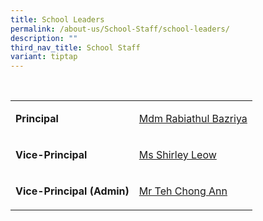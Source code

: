 ```yaml
---
title: School Leaders
permalink: /about-us/School-Staff/school-leaders/
description: ""
third_nav_title: School Staff
variant: tiptap
---
```

<p>
<br>
</p>
<table>
<tbody>
<tr>
<td rowspan="1" colspan="1">
<p><strong>Principal</strong>
</p>
</td>
<td rowspan="1" colspan="1">
<p><a href="mailto:rabiathul_bazriya@schools.gov.sg" rel="noopener noreferrer nofollow" target="_blank">Mdm Rabiathul Bazriya</a>
</p>
</td>
</tr>
<tr>
<td rowspan="1" colspan="1">
<p><strong>Vice-Principal</strong>
</p>
</td>
<td rowspan="1" colspan="1">
<p><a href="mailto:shirley_leow@schools.gov.sg" rel="noopener noreferrer nofollow" target="_blank">Ms Shirley Leow</a>
</p>
</td>
</tr>
<tr>
<td rowspan="1" colspan="1">
<p><strong>Vice-Principal (Admin)</strong>
</p>
</td>
<td rowspan="1" colspan="1">
<p><a href="mailto:teh_chong_ann@schools.gov.sg" rel="noopener noreferrer nofollow" target="_blank">Mr Teh Chong Ann</a>&nbsp;</p>
</td>
</tr>
</tbody>
</table>
<p></p>